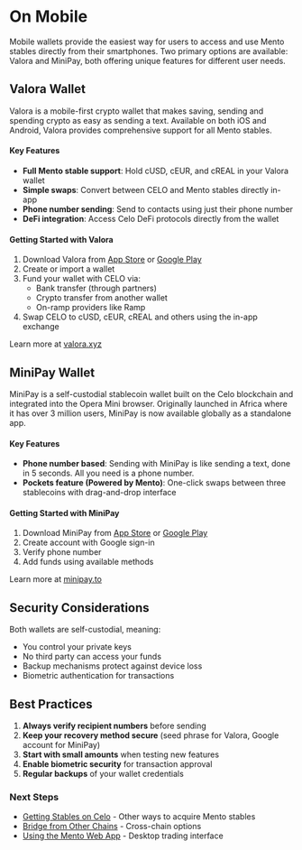 # On Mobile

Mobile wallets provide the easiest way for users to access and use Mento stables directly from their smartphones. Two primary options are available: Valora and MiniPay, both offering unique features for different user needs.

## Valora Wallet

Valora is a mobile-first crypto wallet that makes saving, sending and spending crypto as easy as sending a text. Available on both iOS and Android, Valora provides comprehensive support for all Mento stables.

#### Key Features

* **Full Mento stable support**: Hold cUSD, cEUR, and cREAL in your Valora wallet
* **Simple swaps**: Convert between CELO and Mento stables directly in-app
* **Phone number sending**: Send to contacts using just their phone number
* **DeFi integration**: Access Celo DeFi protocols directly from the wallet

#### Getting Started with Valora

1. Download Valora from [App Store](https://apps.apple.com/app/valora/id1520414263) or [Google Play](https://play.google.com/store/apps/details?id=co.clabs.valora)
2. Create or import a wallet
3. Fund your wallet with CELO via:
   * Bank transfer (through partners)
   * Crypto transfer from another wallet
   * On-ramp providers like Ramp
4. Swap CELO to cUSD, cEUR, cREAL and others using the in-app exchange

Learn more at [valora.xyz](https://valora.xyz/)

## MiniPay Wallet

MiniPay is a self-custodial stablecoin wallet built on the Celo blockchain and integrated into the Opera Mini browser. Originally launched in Africa where it has over 3 million users, MiniPay is now available globally as a standalone app.

#### Key Features

* **Phone number based**: Sending with MiniPay is like sending a text, done in 5 seconds. All you need is a phone number.
* **Pockets feature (Powered by Mento)**: One-click swaps between three stablecoins with drag-and-drop interface

#### Getting Started with MiniPay

1. Download MiniPay from [App Store](https://apps.apple.com/app/minipay) or [Google Play](https://play.google.com/store/apps/details?id=com.opera.minipay)
2. Create account with Google sign-in
3. Verify phone number
4. Add funds using available methods

Learn more at [minipay.to](https://minipay.to/)

## Security Considerations

Both wallets are self-custodial, meaning:

* You control your private keys
* No third party can access your funds
* Backup mechanisms protect against device loss
* Biometric authentication for transactions

## Best Practices

1. **Always verify recipient numbers** before sending
2. **Keep your recovery method secure** (seed phrase for Valora, Google account for MiniPay)
3. **Start with small amounts** when testing new features
4. **Enable biometric security** for transaction approval
5. **Regular backups** of your wallet credentials

### Next Steps

* [Getting Stables on Celo](on-celo.md) - Other ways to acquire Mento stables
* [Bridge from Other Chains](https://www.notion.so/mentolabs/from-other-chains) - Cross-chain options
* [Using the Mento Web App](https://www.notion.so/trading-swapping/using-mento-web-app) - Desktop trading interface
